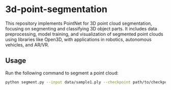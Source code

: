 # 3d-point-segmentation
This repository implements PointNet for 3D point cloud segmentation, focusing on segmenting and classifying 3D object parts. It includes data preprocessing, model training, and visualization of segmented point clouds using libraries like Open3D, with applications in robotics, autonomous vehicles, and AR/VR.

## Usage

Run the following command to segment a point cloud:

```bash
python segment.py --input data/sample1.ply --checkpoint path/to/checkpoint.pth --label_map path/to/labels.json --output results/segmented_sample1.ply

